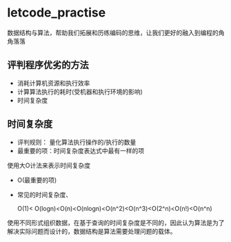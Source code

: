 # letcode_practise
数据结构与算法，帮助我们拓展和历练编码的思维，让我们更好的融入到编程的角角落落
## 评判程序优劣的方法

- 消耗计算机资源和执行效率
- 计算算法执行的耗时(受机器和执行环境的影响)
- 时间复杂度

## 时间复杂度

- 评判规则： 量化算法执行操作的/执行的数量
- 最重要的项：时间复杂度表达式中最有一样的项

使用大O计法来表示时间复杂度
- O(最重要的项)

- 常见的时间复杂度、


  O(1)< O(logn)<O(n)<O(nlogn)<O(n^2)<O(n^3)<O(2^n)<O(n!)<O(n^n)


使用不同形式组织数据，在基于查询的时间复杂度是不同的，因此认为算法是为了解决实际问题而设计的，数据结构是算法需要处理问题的载体。
